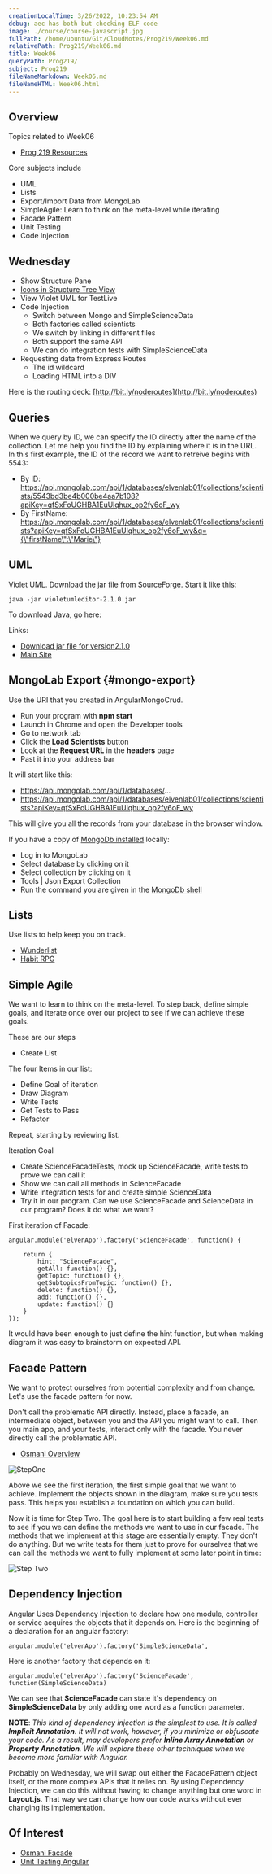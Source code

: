 ```yaml
---
creationLocalTime: 3/26/2022, 10:23:54 AM
debug: aec has both but checking ELF code
image: ./course/course-javascript.jpg
fullPath: /home/ubuntu/Git/CloudNotes/Prog219/Week06.md
relativePath: Prog219/Week06.md
title: Week06
queryPath: Prog219/
subject: Prog219
fileNameMarkdown: Week06.md
fileNameHTML: Week06.html
---
```



<!-- toc -->
<!-- tocstop -->

## Overview

Topics related to Week06

- [Prog 219 Resources][p219res]

[p219res]:http://www.ccalvert.net/books/CloudNotes/Prog219/Prog219-Resources.html


Core subjects include

- UML
- Lists
- Export/Import Data from MongoLab 
- SimpleAgile: Learn to think on the meta-level while iterating
- Facade Pattern
- Unit Testing
- Code Injection

## Wednesday

- Show Structure Pane
- [Icons in Structure Tree View](https://www.jetbrains.com/phpstorm/help/symbols.html#d626436e218)
- View Violet UML for TestLive
- Code Injection 
    - Switch between Mongo and SimpleScienceData
    - Both factories called scientists
    - We switch by linking in different files
    - Both support the same API
    - We can do integration tests with SimpleScienceData
- Requesting data from Express Routes
    - The id wildcard
    - Loading HTML into a DIV


Here is the routing deck: [http://bit.ly/noderoutes](http://bit.ly/noderoutes)


## Queries

When we query by ID, we can specify the ID directly after the name of the collection. Let me help you find the ID by explaining where it is in the URL. In this first example, the ID of the record we want to retreive begins with 5543: 

- By ID: <https://api.mongolab.com/api/1/databases/elvenlab01/collections/scientists/5543bd3be4b000be4aa7b108?apiKey=qfSxFoUGHBA1EuUlqhux_op2fy6oF_wy>
- By FirstName: <https://api.mongolab.com/api/1/databases/elvenlab01/collections/scientists?apiKey=qfSxFoUGHBA1EuUlqhux_op2fy6oF_wy&q={\"firstName\":\"Marie\"}>

## UML

Violet UML. Download the jar file from SourceForge. Start it like this:

    java -jar violetumleditor-2.1.0.jar
    
To download Java, go here:

    

Links:

- [Download jar file for version2.1.0][violet]
- [Main Site](http://alexdp.free.fr/violetumleditor/page.php)

[violet]: http://sourceforge.net/projects/violet/files/violetumleditor/2.1.0/

## MongoLab Export {#mongo-export}

Use the URI that you created in AngularMongoCrud. 

- Run your program with **npm start**
- Launch in Chrome and open the Developer tools
- Go to network tab
- Click the **Load Scientists** button
- Look at the **Request URL** in the **headers** page
- Past it into your address bar

It will start like this:

- https://api.mongolab.com/api/1/databases/...
- <https://api.mongolab.com/api/1/databases/elvenlab01/collections/scientists?apiKey=qfSxFoUGHBA1EuUlqhux_op2fy6oF_wy>

This will give you all the records from your database in the browser window.

If you have a copy of [MongoDb installed](http://docs.mongolab.com/connecting/#methods) locally:

- Log in to MongoLab
- Select database by clicking on it
- Select collection by clicking on it
- Tools | Json Export Collection
- Run the command you are given in the [MongoDb shell](http://docs.mongolab.com/connecting/#methods)

## Lists

Use lists to help keep you on track.

- [Wunderlist](https://www.wunderlist.com/)
- [Habit RPG](https://habitrpg.com)

## Simple Agile

We want to learn to think on the meta-level. To step back, define simple goals, and iterate once over our project to see if we can achieve these goals.

These are our steps

- Create List

The four Items in our list:

- Define Goal of iteration
- Draw Diagram
- Write Tests
- Get Tests to Pass
- Refactor

Repeat, starting by reviewing list.

Iteration Goal

- Create ScienceFacadeTests, mock up ScienceFacade, write tests to prove we can call it
- Show we can call all methods in ScienceFacade
- Write integration tests for and create simple ScienceData
- Try it in our program. Can we use ScienceFacade and ScienceData in our program? Does it do what we want?


First iteration of Facade:

```
angular.module('elvenApp').factory('ScienceFacade', function() {

    return {
        hint: "ScienceFacade",
        getAll: function() {},
        getTopic: function() {},
        getSubtopicsFromTopic: function() {},
        delete: function() {},
        add: function() {},
        update: function() {}
    }
});
```

It would have been enough to just define the hint function, but when making diagram it was easy to brainstorm on expected API.


## Facade Pattern

We want to protect ourselves from potential complexity and from change. Let's use the facade pattern for now.

Don't call the problematic API directly. Instead, place a facade, an intermediate object, between you and the API you might want to call. Then you main app, and your tests, interact only with the facade. You never directly call the problematic API.

- [Osmani Overview](http://addyosmani.com/largescalejavascript/#facadepattern)

![StepOne](https://drive.google.com/uc?id=0B25UTAlOfPRGTkZIeEhlZjFQWjA)

Above we see the first iteration, the first simple goal that we want to achieve. Implement the objects shown in the diagram, make sure you tests pass. This helps you establish a foundation on which you can build.

Now it is time for Step Two. The goal here is to start building a few real tests to see if you we can define the methods we want to use in our facade. The methods that we implement at this stage are essentially empty. They don't do anything. But we write tests for them just to prove for ourselves that we can call the methods we want to fully implement at some later point in time:

![Step Two](https://drive.google.com/uc?id=0B25UTAlOfPRGeGlWS21ZdnhJWFU)

## Dependency Injection

Angular Uses Dependency Injection to declare how one module, controller or service acquires the objects that it depends on. Here is the beginning of a declaration for an angular factory:

    angular.module('elvenApp').factory('SimpleScienceData',

Here is another factory that depends on it:

    angular.module('elvenApp').factory('ScienceFacade', function(SimpleScienceData)

We can see that **ScienceFacade** can state it's dependency on **SimpleScienceData** by only adding one word as a function parameter.

**NOTE**: *This kind of dependency injection is the simplest to use. It is called **Implicit Annotation**. It will not work, however, if you minimize or obfuscate your code. As a result, may developers prefer **Inline Array Annotation** or **Property Annotation**. We will explore these other techniques when we become more familiar with Angular.*


Probably on Wednesday, we will swap out either the FacadePattern object itself, or the more complex APIs that it relies on. By using Dependency Injection, we can do this without having to change anything but one word in **Layout.js**. That way we can change how our code works without ever changing its implementation.

## Of Interest

- [Osmani Facade][os-fac]
- [Unit Testing Angular][nate-claire]

[os-fac]:http://addyosmani.com/largescalejavascript/#facadepattern

[nate-claire]:http://nathanleclaire.com/blog/2014/04/12/unit-testing-services-in-angularjs-for-fun-and-for-profit/
